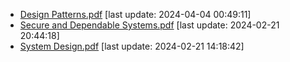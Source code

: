 * [Design Patterns.pdf](./Design%20Patterns.pdf) [last update: 2024-04-04 00:49:11]
* [Secure and Dependable Systems.pdf](./Secure%20and%20Dependable%20Systems.pdf) [last update: 2024-02-21 20:44:18]
* [System Design.pdf](./System%20Design.pdf) [last update: 2024-02-21 14:18:42]
